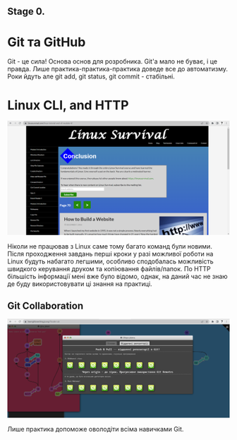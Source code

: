 ## Stage 0.

# Git та GitHub
Git - це сила! Основа основ для розробника. Git'а мало не буває, і це правда.
Лише практика-практика-практика доведе все до автоматизму. Роки йдуть але git add, git status, git commit - стабільні.


# Linux CLI, and HTTP
![Alt text](https://github.com/Dmytro94/kottans-frontend/blob/main/task_linux_cli/screenshot_linux.PNG)

Ніколи не працював з Linux саме тому багато команд були новими. Після проходження завдань перші кроки у разі можливої роботи на Linux будуть набагато легшими, особливо сподобалась можливість швидкого керування друком та копіювання файлів/папок.
По HTTP більшість інформації мені вже було відомо, однак, на даний час не знаю де буду використовувати ці знання на практиці.

## Git Collaboration
![Alt text](https://github.com/Dmytro94/kottans-frontend/blob/main/task_git_collaboration/screenshot_git.PNG)

Лише практика допоможе оволодіти всіма навичками Git.
